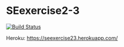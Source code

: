 # SEexercise2-3

[![Build Status](https://travis-ci.com/ditto129/SEexercise2-3.svg?branch=main)](https://travis-ci.com/ditto129/SEexercise2-3)

Heroku: https://seexercise23.herokuapp.com/
